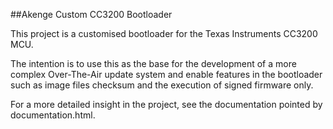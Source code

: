 ##Akenge Custom CC3200 Bootloader

This project is a customised bootloader for the Texas Instruments CC3200 MCU.

The intention is to use this as the base for the development of a more complex Over-The-Air update system and enable features in the bootloader such as image files checksum and the execution of signed firmware only.

For a more detailed insight in the project, see the documentation pointed by documentation.html.

